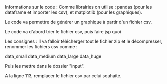 Informations sur le code :
Comme librairies on utilise : pandas (pour les dataframe et importer les csv), et matplotlib (pour les graphiques).

Le code va permettre de générer un graphique à partir d'un fichier csv.

Le code va d'abord trier le fichier csv, puis faire jsp quoi

Les consignes :
Il va falloir télécherger tout le fichier zip et le décompresser, renommer les fichiers csv comme :
 
   
data_small
data_medium
data_large
data_huge

Puis les mettre dans le dossier "input".

A la ligne 113, remplacer le fichier csv par celui souhaité.